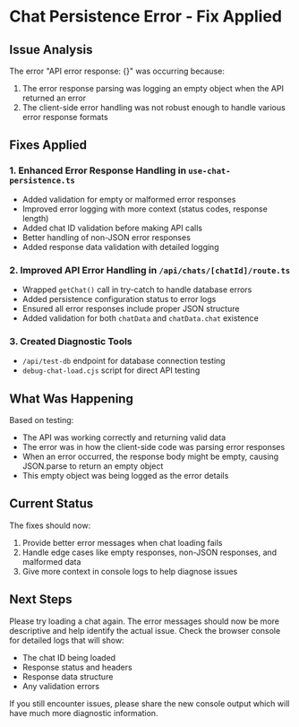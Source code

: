 # Chat Persistence Error - Fix Applied

## Issue Analysis
The error "API error response: {}" was occurring because:
1. The error response parsing was logging an empty object when the API returned an error
2. The client-side error handling was not robust enough to handle various error response formats

## Fixes Applied

### 1. Enhanced Error Response Handling in `use-chat-persistence.ts`
- Added validation for empty or malformed error responses
- Improved error logging with more context (status codes, response length)
- Added chat ID validation before making API calls
- Better handling of non-JSON error responses
- Added response data validation with detailed logging

### 2. Improved API Error Handling in `/api/chats/[chatId]/route.ts`
- Wrapped `getChat()` call in try-catch to handle database errors
- Added persistence configuration status to error logs
- Ensured all error responses include proper JSON structure
- Added validation for both `chatData` and `chatData.chat` existence

### 3. Created Diagnostic Tools
- `/api/test-db` endpoint for database connection testing
- `debug-chat-load.cjs` script for direct API testing

## What Was Happening
Based on testing:
- The API was working correctly and returning valid data
- The error was in how the client-side code was parsing error responses
- When an error occurred, the response body might be empty, causing JSON.parse to return an empty object
- This empty object was being logged as the error details

## Current Status
The fixes should now:
1. Provide better error messages when chat loading fails
2. Handle edge cases like empty responses, non-JSON responses, and malformed data
3. Give more context in console logs to help diagnose issues

## Next Steps
Please try loading a chat again. The error messages should now be more descriptive and help identify the actual issue. Check the browser console for detailed logs that will show:
- The chat ID being loaded
- Response status and headers
- Response data structure
- Any validation errors

If you still encounter issues, please share the new console output which will have much more diagnostic information.
